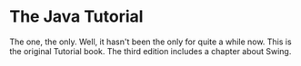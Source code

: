 # The Java Tutorial

The one, the only. Well, it hasn't been the only for quite a while now.
This is the original Tutorial book.
The third edition includes a chapter about Swing.